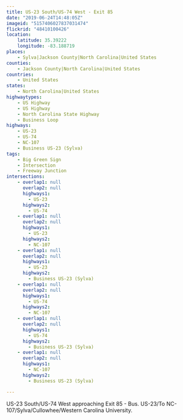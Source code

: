 ```yaml
---
title: US-23 South/US-74 West - Exit 85
date: "2019-06-24T14:48:05Z"
imageid: "5157406027837031474"
flickrid: "48410100426"
location:
    latitude: 35.39222
    longitude: -83.188719
places:
    - Sylva|Jackson County|North Carolina|United States
counties:
    - Jackson County|North Carolina|United States
countries:
    - United States
states:
    - North Carolina|United States
highwaytypes:
    - US Highway
    - US Highway
    - North Carolina State Highway
    - Business Loop
highways:
    - US-23
    - US-74
    - NC-107
    - Business US-23 (Sylva)
tags:
    - Big Green Sign
    - Intersection
    - Freeway Junction
intersections:
    - overlap1: null
      overlap2: null
      highways1:
        - US-23
      highways2:
        - US-74
    - overlap1: null
      overlap2: null
      highways1:
        - US-23
      highways2:
        - NC-107
    - overlap1: null
      overlap2: null
      highways1:
        - US-23
      highways2:
        - Business US-23 (Sylva)
    - overlap1: null
      overlap2: null
      highways1:
        - US-74
      highways2:
        - NC-107
    - overlap1: null
      overlap2: null
      highways1:
        - US-74
      highways2:
        - Business US-23 (Sylva)
    - overlap1: null
      overlap2: null
      highways1:
        - NC-107
      highways2:
        - Business US-23 (Sylva)

---
```

US-23 South/US-74 West approaching Exit 85 - Bus. US-23/To NC-107/Sylva/Cullowhee/Western Carolina University.